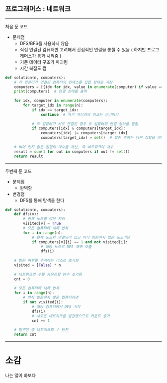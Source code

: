 ## 프로그래머스 : 네트워크

---

처음 푼 코드
- 문제점
  - DFS/BFS를 사용하지 않음
  - 직접 연결된 컴퓨터만 고려해서 간접적인 연결을 놓칠 수 있음 ( 하지만 프로그래머스가 통과 시켜줌 )
  - 기존 데이터 구조가 파괴됨
  - 시간 복잡도 쩜
```python
def solution(n, computers):
    # 각 컴퓨터가 연결된 컴퓨터의 인덱스를 집합 형태로 저장
    computers = [{idx for idx, value in enumerate(computer) if value == 1} for computer in computers]
    print(computers)  # 연결 상태를 출력
    
    for idx, computer in enumerate(computers):
        for target_idx in range(n):
            if idx == target_idx:
                continue  # 자기 자신과의 비교는 건너뛰기
                
            # 두 컴퓨터가 서로 연결된 경우 두 컴퓨터의 연결 정보를 합침
            if computers[idx] & computers[target_idx]:
                computers[idx] |= computers[target_idx]
                computers[target_idx] = set()  # 합친 후에는 다른 집합을 비워줌
                
    # 비어 있지 않은 집합의 개수를 계산, 즉 네트워크의 개수
    result = sum(1 for out in computers if out != set())
    return result
```
---

두번째 푼 코드
- 문제점
  - 완벽함
- 변경점
  - DFS를 통해 탐색을 한다

```python
def solution(n, computers):
    def dfs(v):
        # 현재 노드를 방문 처리
        visited[v] = True
        # 모든 컴퓨터에 대해 반복
        for i in range(n):
            # 현재 노드와 연결되어 있고 아직 방문하지 않은 노드라면
            if computers[v][i] == 1 and not visited[i]:
                # 해당 노드로 DFS 재귀 호출
                dfs(i)
    
    # 방문 여부를 추적하는 리스트 초기화
    visited = [False] * n
    
    # 네트워크의 수를 카운트할 변수 초기화
    cnt = 0
    
    # 모든 컴퓨터에 대해 반복
    for i in range(n):
        # 아직 방문하지 않은 컴퓨터라면
        if not visited[i]:
            # 해당 컴퓨터에서 DFS 시작
            dfs(i)
            # 새로운 네트워크를 발견했으므로 카운트 증가
            cnt += 1
    
    # 발견된 총 네트워크의 수 반환
    return cnt
```

---
# 소감
나는 많이 바보다
